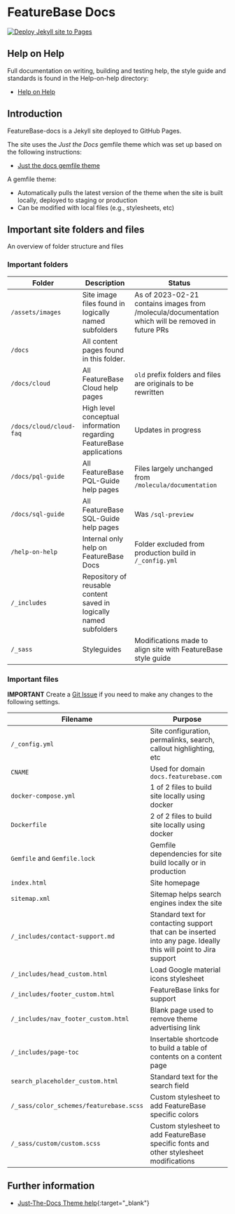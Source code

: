 # FeatureBase Docs

[![Deploy Jekyll site to Pages](https://github.com/FeatureBaseDB/featurebase-docs/actions/workflows/pages.yml/badge.svg)](https://github.com/FeatureBaseDB/featurebase-docs/actions/workflows/pages.yml)

## Help on Help

Full documentation on writing, building and testing help, the style guide and standards is found in the Help-on-help directory:

* [Help on Help](/help-on-help/README.md)

## Introduction

FeatureBase-docs is a Jekyll site deployed to GitHub Pages.

The site uses the *Just the Docs* gemfile theme which was set up based on the following instructions:

* [Just the docs gemfile theme](https://github.com/just-the-docs/just-the-docs-template/blob/main/README.md)

A gemfile theme:
* Automatically pulls the latest version of the theme when the site is built locally, deployed to staging or production
* Can be modified with local files (e.g., stylesheets, etc)

## Important site folders and files

An overview of folder structure and files

### Important folders

| Folder | Description | Status |
|---|---|---|
| `/assets/images` | Site image files found in logically named subfolders | As of 2023-02-21 contains images from /molecula/documentation which will be removed in future PRs |
| `/docs` | All content pages found in this folder. |  |
| `/docs/cloud` | All FeatureBase Cloud help pages | `old` prefix folders and files are originals to be rewritten |
| `/docs/cloud/cloud-faq` | High level conceptual information regarding FeatureBase applications | Updates in progress |
| `/docs/pql-guide` | All FeatureBase PQL-Guide help pages | Files largely unchanged from `/molecula/documentation` |
| `/docs/sql-guide` | All FeatureBase SQL-Guide help pages | Was `/sql-preview` |
| `/help-on-help` | Internal only help on FeatureBase Docs | Folder excluded from production build in `/_config.yml` |
| `/_includes` | Repository of reusable content saved in logically named subfolders |
| `/_sass` | Styleguides | Modifications made to align site with FeatureBase style guide |

### Important files

**IMPORTANT** Create a [Git Issue](https://github.com/FeatureBaseDB/featurebase-docs/issues) if you need to make any changes to the following settings.

| Filename | Purpose |
|---|---|
| `/_config.yml` | Site configuration, permalinks, search, callout highlighting, etc |
| `CNAME` | Used for domain `docs.featurebase.com` |
| `docker-compose.yml` | 1 of 2 files to build site locally using docker |
| `Dockerfile` | 2 of 2 files to build site locally using docker |
| `Gemfile` and `Gemfile.lock` | Gemfile dependencies for site build locally or in production |
| `index.html` | Site homepage |
| `sitemap.xml` | Sitemap helps search engines index the site |
| `/_includes/contact-support.md` | Standard text for contacting support that can be inserted into any page. Ideally this will point to Jira support |
| `/_includes/head_custom.html` | Load Google material icons stylesheet |
| `/_includes/footer_custom.html` | FeatureBase links for support |
| `/_includes/nav_footer_custom.html` | Blank page used to remove theme advertising link |
| `/_includes/page-toc` | Insertable shortcode to build a table of contents on a content page |
| `search_placeholder_custom.html` | Standard text for the search field |
| `/_sass/color_schemes/featurebase.scss` | Custom stylesheet to add FeatureBase specific colors |
| `/_sass/custom/custom.scss` | Custom stylesheet to add FeatureBase specific fonts and other stylesheet modifications |

## Further information

* [Just-The-Docs Theme help](https://just-the-docs.github.io/just-the-docs/){:target="_blank"}
